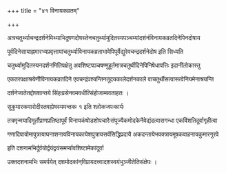 +++
title = "४१ विनायकव्रतम्"

+++

अत्रचतुर्थ्याचन्द्रदर्शनेमिथ्याभिदूषणदोषस्तेनचतुर्थ्यामुदितस्यपञ्चम्यांदशंनंविनायकव्रतदिनेपिनदोषाय

पूर्वदिनेसायाह्नमारभ्यप्रवृत्तायांचतुर्थ्याविनायकव्रताभावेपिपूर्वेद्युरेवचन्द्रदर्शनेदोष इति सिध्यति

चतुर्थ्यामुदितस्यनदर्शनमितिपक्षेतु अवशिष्टपञ्चषण्मुहूर्तमात्रचतुर्थीदिनेपिनिषेधापत्तिः इदानींलोकास्तु

एकतरपक्षाश्रयेणीविनायकव्रतदिने एवचन्द्रंपश्यन्तिनतूदयकालेदर्शनकाले वाचतुर्थीसत्वासत्वेनियमेनाश्रयन्ति

दर्शनेजातेतद्दोषशान्तये सिंहःप्रसेनवमवधीत्सिंहोजाम्बवताहतः ।

सुकुमारकमारोदीस्तवह्येषस्यमन्तकः १ इति श्लोकजपःकार्यः

तत्रमृन्मयादिमूर्तौप्राणप्रतिष्ठापूर्वं विनायकंषोडशोपचारैःसंपूज्यैकमोदकेनैवेद्यंदत्वासगन्धा एकविंशतिदूर्वागृहीत्वा

गणादिपायोमापुत्रायाघनाशनायविनायकायेशपुत्रायसर्वसिद्धिप्रदायै अकदन्तायेभवक्त्रायमूषकवाहनायकुमारगुरवे

इति दशनामभिर्दूर्वयोर्द्वयंद्वयंसमर्प्यावशिष्टामेकांदूर्वा

उक्तदशनामभिः समर्पयेत् दशमोदकांन्‌विप्रायदत्त्वादशस्वयंभुञ्जीतेतिसंक्षेपः ।
